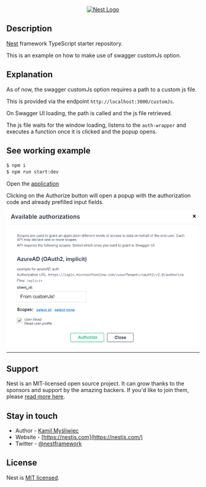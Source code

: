 <p align="center">
  <a href="http://nestjs.com/" target="blank"><img src="https://nestjs.com/img/logo-small.svg" width="100" alt="Nest Logo" /></a>
</p>

[circleci-image]: https://img.shields.io/circleci/build/github/nestjs/nest/master?token=abc123def456
[circleci-url]: https://circleci.com/gh/nestjs/nest
</p>


## Description

[Nest](https://github.com/nestjs/nest) framework TypeScript starter repository.

This is an example on how to make use of swagger customJs option.

## Explanation

As of now, the swagger customJs option requires a path to a custom js file.

This is provided via the endpoint `http://localhost:3000/customJs`.

On Swagger UI loading, the path is called and the js file retrieved.

The js file waits for the window loading, listens to the `auth-wrapper` and executes a function once it is clicked and the popup opens.

## See working example

```bash
$ npm i
$ npm run start:dev
```
Open the [application](http://localhost:3000/swagger)

Clicking on the Authorize button will open a popup with the authorization code and already prefilled input fields.

<img src="src/customJs-prefill-auth.png" width="500" alt="Example image" />

---
## Support

Nest is an MIT-licensed open source project. It can grow thanks to the sponsors and support by the amazing backers. If you'd like to join them, please [read more here](https://docs.nestjs.com/support).

## Stay in touch

- Author - [Kamil Myśliwiec](https://kamilmysliwiec.com)
- Website - [https://nestjs.com](https://nestjs.com/)
- Twitter - [@nestframework](https://twitter.com/nestframework)

## License

Nest is [MIT licensed](LICENSE).
